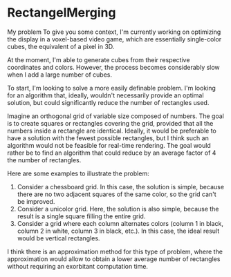 # RectangelMerging


My problem 
To give you some context, I'm currently working on optimizing the display in a voxel-based video game, which are essentially single-color cubes, the equivalent of a pixel in 3D.

At the moment, I'm able to generate cubes from their respective coordinates and colors. However, the process becomes considerably slow when I add a large number of cubes.

To start, I'm looking to solve a more easily definable problem. I'm looking for an algorithm that, ideally, wouldn't necessarily provide an optimal solution, but could significantly reduce the number of rectangles used.

Imagine an orthogonal grid of variable size composed of numbers. The goal is to create squares or rectangles covering the grid, provided that all the numbers inside a rectangle are identical. Ideally, it would be preferable to have a solution with the fewest possible rectangles, but I think such an algorithm would not be feasible for real-time rendering. The goal would rather be to find an algorithm that could reduce by an average factor of 4 the number of rectangles.

Here are some examples to illustrate the problem:

1. Consider a chessboard grid. In this case, the solution is simple, because there are no two adjacent squares of the same color, so the grid can't be improved.
2. Consider a unicolor grid. Here, the solution is also simple, because the result is a single square filling the entire grid.
3. Consider a grid where each column alternates colors (column 1 in black, column 2 in white, column 3 in black, etc.). In this case, the ideal result would be vertical rectangles.

I think there is an approximation method for this type of problem, where the approximation would allow to obtain a lower average number of rectangles without requiring an exorbitant computation time.

